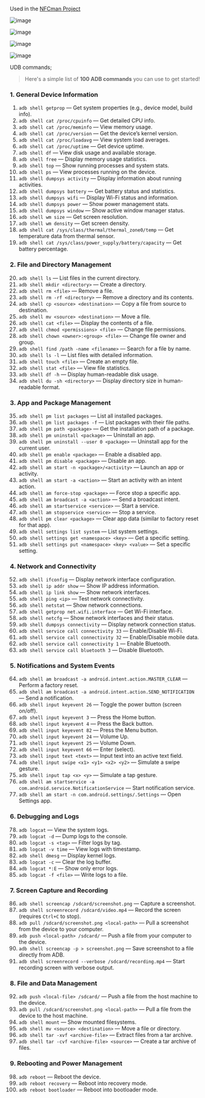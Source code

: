 Used in the [NFCman Project](https://github.com/CPScript/NFCman)

![image](https://github.com/user-attachments/assets/1dffb219-3d4d-4622-be8f-add001e7f73a)

![image](https://github.com/user-attachments/assets/6cf8e8a1-df55-4509-b209-35b0cfd69eb2)

![image](https://github.com/user-attachments/assets/5fe95499-88a6-46b7-b72e-b3eb0430b69b)

![image](https://github.com/user-attachments/assets/9f45bbb5-7082-427a-b07f-9b0d793a34dc)

UDB commands;
> Here's a simple list of **100 ADB commands** you can use to get started!

### **1. General Device Information**

1. `adb shell getprop` — Get system properties (e.g., device model, build info).
2. `adb shell cat /proc/cpuinfo` — Get detailed CPU info.
3. `adb shell cat /proc/meminfo` — View memory usage.
4. `adb shell cat /proc/version` — Get the device’s kernel version.
5. `adb shell cat /proc/loadavg` — View system load averages.
6. `adb shell cat /proc/uptime` — Get device uptime.
7. `adb shell df` — View disk usage and available storage.
8. `adb shell free` — Display memory usage statistics.
9. `adb shell top` — Show running processes and system stats.
10. `adb shell ps` — View processes running on the device.
11. `adb shell dumpsys activity` — Display information about running activities.
12. `adb shell dumpsys battery` — Get battery status and statistics.
13. `adb shell dumpsys wifi` — Display Wi-Fi status and information.
14. `adb shell dumpsys power` — Show power management stats.
15. `adb shell dumpsys window` — Show active window manager status.
16. `adb shell wm size` — Get screen resolution.
17. `adb shell wm density` — Get screen density.
18. `adb shell cat /sys/class/thermal/thermal_zone0/temp` — Get temperature data from thermal sensor.
19. `adb shell cat /sys/class/power_supply/battery/capacity` — Get battery percentage.

### **2. File and Directory Management**

20. `adb shell ls` — List files in the current directory.
21. `adb shell mkdir <directory>` — Create a directory.
22. `adb shell rm <file>` — Remove a file.
23. `adb shell rm -rf <directory>` — Remove a directory and its contents.
24. `adb shell cp <source> <destination>` — Copy a file from source to destination.
25. `adb shell mv <source> <destination>` — Move a file.
26. `adb shell cat <file>` — Display the contents of a file.
27. `adb shell chmod <permissions> <file>` — Change file permissions.
28. `adb shell chown <owner>:<group> <file>` — Change file owner and group.
29. `adb shell find /path -name <filename>` — Search for a file by name.
30. `adb shell ls -l` — List files with detailed information.
31. `adb shell touch <file>` — Create an empty file.
32. `adb shell stat <file>` — View file statistics.
33. `adb shell df -h` — Display human-readable disk usage.
34. `adb shell du -sh <directory>` — Display directory size in human-readable format.

### **3. App and Package Management**

35. `adb shell pm list packages` — List all installed packages.
36. `adb shell pm list packages -f` — List packages with their file paths.
37. `adb shell pm path <package>` — Get the installation path of a package.
38. `adb shell pm uninstall <package>` — Uninstall an app.
39. `adb shell pm uninstall --user 0 <package>` — Uninstall app for the current user.
40. `adb shell pm enable <package>` — Enable a disabled app.
41. `adb shell pm disable <package>` — Disable an app.
42. `adb shell am start -n <package>/<activity>` — Launch an app or activity.
43. `adb shell am start -a <action>` — Start an activity with an intent action.
44. `adb shell am force-stop <package>` — Force stop a specific app.
45. `adb shell am broadcast -a <action>` — Send a broadcast intent.
46. `adb shell am startservice <service>` — Start a service.
47. `adb shell am stopservice <service>` — Stop a service.
48. `adb shell pm clear <package>` — Clear app data (similar to factory reset for that app).
49. `adb shell settings list system` — List system settings.
50. `adb shell settings get <namespace> <key>` — Get a specific setting.
51. `adb shell settings put <namespace> <key> <value>` — Set a specific setting.

### **4. Network and Connectivity**

52. `adb shell ifconfig` — Display network interface configuration.
53. `adb shell ip addr show` — Show IP address information.
54. `adb shell ip link show` — Show network interfaces.
55. `adb shell ping <ip>` — Test network connectivity.
56. `adb shell netstat` — Show network connections.
57. `adb shell getprop net.wifi.interface` — Get Wi-Fi interface.
58. `adb shell netcfg` — Show network interfaces and their status.
59. `adb shell dumpsys connectivity` — Display network connection status.
60. `adb shell service call connectivity 33` — Enable/Disable Wi-Fi.
61. `adb shell service call connectivity 32` — Enable/Disable mobile data.
62. `adb shell service call connectivity 1` — Enable Bluetooth.
63. `adb shell service call bluetooth 3` — Disable Bluetooth.

### **5. Notifications and System Events**

64. `adb shell am broadcast -a android.intent.action.MASTER_CLEAR` — Perform a factory reset.
65. `adb shell am broadcast -a android.intent.action.SEND_NOTIFICATION` — Send a notification.
66. `adb shell input keyevent 26` — Toggle the power button (screen on/off).
67. `adb shell input keyevent 3` — Press the Home button.
68. `adb shell input keyevent 4` — Press the Back button.
69. `adb shell input keyevent 82` — Press the Menu button.
70. `adb shell input keyevent 24` — Volume Up.
71. `adb shell input keyevent 25` — Volume Down.
72. `adb shell input keyevent 66` — Enter (select).
73. `adb shell input text <text>` — Input text into an active text field.
74. `adb shell input swipe <x1> <y1> <x2> <y2>` — Simulate a swipe gesture.
75. `adb shell input tap <x> <y>` — Simulate a tap gesture.
76. `adb shell am startservice -a com.android.service.NotificationService` — Start notification service.
77. `adb shell am start -n com.android.settings/.Settings` — Open Settings app.

### **6. Debugging and Logs**

78. `adb logcat` — View the system logs.
79. `adb logcat -d` — Dump logs to the console.
80. `adb logcat -s <tag>` — Filter logs by tag.
81. `adb logcat -v time` — View logs with timestamp.
82. `adb shell dmesg` — Display kernel logs.
83. `adb logcat -c` — Clear the log buffer.
84. `adb logcat *:E` — Show only error logs.
85. `adb logcat -f <file>` — Write logs to a file.

### **7. Screen Capture and Recording**

86. `adb shell screencap /sdcard/screenshot.png` — Capture a screenshot.
87. `adb shell screenrecord /sdcard/video.mp4` — Record the screen (requires `Ctrl+C` to stop).
88. `adb pull /sdcard/screenshot.png <local-path>` — Pull a screenshot from the device to your computer.
89. `adb push <local-path> /sdcard/` — Push a file from your computer to the device.
90. `adb shell screencap -p > screenshot.png` — Save screenshot to a file directly from ADB.
91. `adb shell screenrecord --verbose /sdcard/recording.mp4` — Start recording screen with verbose output.

### **8. File and Data Management**

92. `adb push <local-file> /sdcard/` — Push a file from the host machine to the device.
93. `adb pull /sdcard/screenshot.png <local-path>` — Pull a file from the device to the host machine.
94. `adb shell mount` — Show mounted filesystems.
95. `adb shell mv <source> <destination>` — Move a file or directory.
96. `adb shell tar -xvf <archive-file>` — Extract files from a tar archive.
97. `adb shell tar -cvf <archive-file> <source>` — Create a tar archive of files.

### **9. Rebooting and Power Management**

98. `adb reboot` — Reboot the device.
99. `adb reboot recovery` — Reboot into recovery mode.
100. `adb reboot bootloader` — Reboot into bootloader mode.
